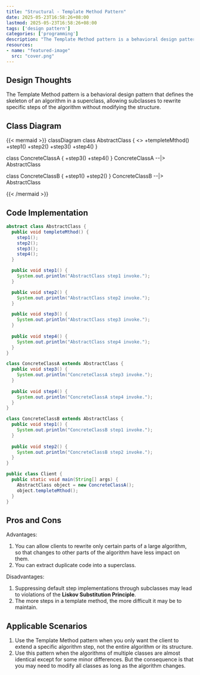 ```yaml
---
title: "Structural - Template Method Pattern"
date: 2025-05-23T16:58:26+08:00
lastmod: 2025-05-23T16:58:26+08:00
tags: ['design pattern']
categories: ['programming']
description: "The Template Method pattern is a behavioral design pattern that defines the skeleton of an algorithm in a superclass, allowing subclasses to rewrite specific steps of the algorithm without modifying the structure."
resources:
- name: "featured-image"
  src: "cover.png"
---
```

<!--more-->
## Design Thoughts
The Template Method pattern is a behavioral design pattern that defines the skeleton of an algorithm in a superclass, allowing subclasses to rewrite specific steps of the algorithm without modifying the structure.

## Class Diagram
{{< mermaid >}}
classDiagram
  class AbstractClass {
    <<abstract>>
    +templeteMthod()
    +step1()
    +step2()
    +step3()
    +step4()
  }

  class ConcreteClassA {
    +step3()
    +step4()
  }
  ConcreteClassA --|> AbstractClass

  class ConcreteClassB {
    +step1()
    +step2()
  }
  ConcreteClassB --|> AbstractClass

{{< /mermaid >}}

## Code Implementation
```java
abstract class AbstractClass {
  public void templeteMthod() {
    step1();
    step2();
    step3();
    step4();
  }

  public void step1() {
    System.out.println("AbstractClass step1 invoke.");
  }

  public void step2() {
    System.out.println("AbstractClass step2 invoke.");
  }

  public void step3() {
    System.out.println("AbstractClass step3 invoke.");
  }
  
  public void step4() {
    System.out.println("AbstractClass step4 invoke.");
  }
}

class ConcreteClassA extends AbstractClass {
  public void step3() {
    System.out.println("ConcreteClassA step3 invoke.");
  }
  
  public void step4() {
    System.out.println("ConcreteClassA step4 invoke.");
  }
}

class ConcreteClassB extends AbstractClass {
  public void step1() {
    System.out.println("ConcreteClassB step1 invoke.");
  }
  
  public void step2() {
    System.out.println("ConcreteClassB step2 invoke.");
  }
}

public class Client {
  public static void main(String[] args) {
    AbstractClass object = new ConcreteClassA();
    object.templeteMthod();
  }
}
```

## Pros and Cons
Advantages:
1. You can allow clients to rewrite only certain parts of a large algorithm, so that changes to other parts of the algorithm have less impact on them.
2. You can extract duplicate code into a superclass.

Disadvantages:
1. Suppressing default step implementations through subclasses may lead to violations of the **Liskov Substitution Principle**.
2. The more steps in a template method, the more difficult it may be to maintain.

## Applicable Scenarios
1. Use the Template Method pattern when you only want the client to extend a specific algorithm step, not the entire algorithm or its structure.
2. Use this pattern when the algorithms of multiple classes are almost identical except for some minor differences. But the consequence is that you may need to modify all classes as long as the algorithm changes.